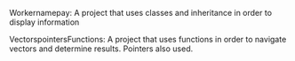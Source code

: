 
Workernamepay: A project that uses classes and inheritance in order to display information

VectorspointersFunctions: A project that uses functions in order to navigate vectors and determine results. Pointers also used.
